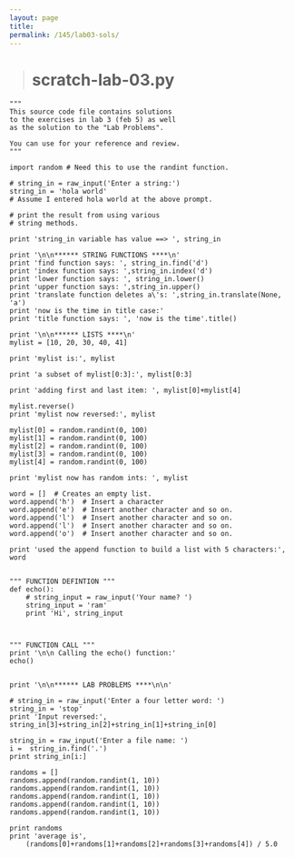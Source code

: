 ```yaml
---
layout: page
title: 
permalink: /145/lab03-sols/
---
```


>	# scratch-lab-03.py

	"""
	This source code file contains solutions 
	to the exercises in lab 3 (feb 5) as well 
	as the solution to the "Lab Problems".

	You can use for your reference and review.
	"""

	import random # Need this to use the randint function.

	# string_in = raw_input('Enter a string:')
	string_in = 'hola world'
	# Assume I entered hola world at the above prompt.

	# print the result from using various 
	# string methods.

	print 'string_in variable has value ==> ', string_in

	print '\n\n****** STRING FUNCTIONS ****\n'
	print 'find function says: ', string_in.find('d')
	print 'index function says: ',string_in.index('d') 
	print 'lower function says: ', string_in.lower()
	print 'upper function says: ',string_in.upper()
	print 'translate function deletes a\'s: ',string_in.translate(None, 'a')
	print 'now is the time in title case:'
	print 'title function says: ', 'now is the time'.title()

	print '\n\n****** LISTS ****\n'
	mylist = [10, 20, 30, 40, 41]

	print 'mylist is:', mylist

	print 'a subset of mylist[0:3]:', mylist[0:3]

	print 'adding first and last item: ', mylist[0]+mylist[4]

	mylist.reverse()
	print 'mylist now reversed:', mylist

	mylist[0] = random.randint(0, 100)
	mylist[1] = random.randint(0, 100)
	mylist[2] = random.randint(0, 100)
	mylist[3] = random.randint(0, 100)
	mylist[4] = random.randint(0, 100)

	print 'mylist now has random ints: ', mylist

	word = []  # Creates an empty list.
	word.append('h')  # Insert a character 
	word.append('e')  # Insert another character and so on.
	word.append('l')  # Insert another character and so on.
	word.append('l')  # Insert another character and so on.
	word.append('o')  # Insert another character and so on.

	print 'used the append function to build a list with 5 characters:', word


	""" FUNCTION DEFINTION """
	def echo():
		# string_input = raw_input('Your name? ')
		string_input = 'ram'
		print 'Hi', string_input



	""" FUNCTION CALL """
	print '\n\n Calling the echo() function:'
	echo()


	print '\n\n****** LAB PROBLEMS ****\n\n'

	# string_in = raw_input('Enter a four letter word: ')
	string_in = 'stop'
	print 'Input reversed:', string_in[3]+string_in[2]+string_in[1]+string_in[0]

	string_in = raw_input('Enter a file name: ')
	i =  string_in.find('.')
	print string_in[i:]

	randoms = []
	randoms.append(random.randint(1, 10))
	randoms.append(random.randint(1, 10))
	randoms.append(random.randint(1, 10))
	randoms.append(random.randint(1, 10))
	randoms.append(random.randint(1, 10))

	print randoms
	print 'average is', 
		(randoms[0]+randoms[1]+randoms[2]+randoms[3]+randoms[4]) / 5.0


